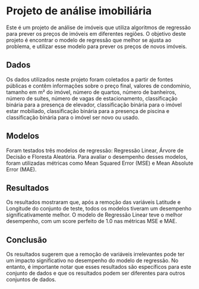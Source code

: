 # **Projeto de análise imobiliária**

Este é um projeto de análise de imóveis que utiliza algoritmos de regressão para prever os preços de imóveis em diferentes regiões. O objetivo deste projeto é encontrar o modelo de regressão que melhor se ajusta ao problema, e utilizar esse modelo para prever os preços de novos imóveis.

## **Dados**
Os dados utilizados neste projeto foram coletados a partir de fontes públicas e contêm informações sobre o preço final, valores de condomínio, tamanho em m² do imóvel, número de quartos, número de banheiros, número de suítes, número de vagas de estacionamento, classificação binária para a presença de elevador, classificação binária para o imóvel estar mobiliado, classificação binária para a presença de piscina e classificação binária para o imóvel ser novo ou usado.

## **Modelos**
Foram testados três modelos de regressão: Regressão Linear, Árvore de Decisão e Floresta Aleatória. Para avaliar o desempenho desses modelos, foram utilizadas métricas como Mean Squared Error (MSE) e Mean Absolute Error (MAE).

## **Resultados**
Os resultados mostraram que, após a remoção das variáveis Latitude e Longitude do conjunto de teste, todos os modelos tiveram um desempenho significativamente melhor. O modelo de Regressão Linear teve o melhor desempenho, com um score perfeito de 1.0 nas métricas MSE e MAE.

## **Conclusão**
Os resultados sugerem que a remoção de variáveis irrelevantes pode ter um impacto significativo no desempenho do modelo de regressão. No entanto, é importante notar que esses resultados são específicos para este conjunto de dados e que os resultados podem ser diferentes para outros conjuntos de dados.
